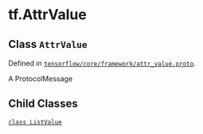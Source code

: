 <div itemscope itemtype="http://developers.google.com/ReferenceObject">
<meta itemprop="name" content="tf.AttrValue" />
<meta itemprop="path" content="Stable" />
<meta itemprop="property" content="ListValue"/>
</div>

# tf.AttrValue

## Class `AttrValue`





Defined in [`tensorflow/core/framework/attr_value.proto`](/code/stable/tensorflow/core/framework/attr_value.proto).

A ProtocolMessage

## Child Classes
[`class ListValue`](../tf/AttrValue/ListValue.md)

